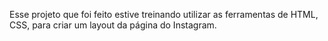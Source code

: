 Esse projeto que foi feito estive treinando utilizar as ferramentas de HTML, CSS, para criar um layout 
da página do Instagram. 
